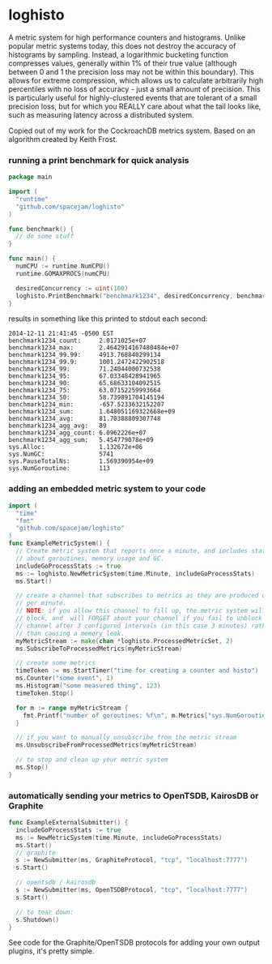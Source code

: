 loghisto
============
A metric system for high performance counters and histograms.  Unlike popular metric systems today, this does not destroy the accuracy of histograms by sampling.  Instead, a logarithmic bucketing function compresses values, generally within 1% of their true value (although between 0 and 1 the precision loss may not be within this boundary).  This allows for extreme compression, which allows us to calculate arbitrarily high percentiles with no loss of accuracy - just a small amount of precision.  This is particularly useful for highly-clustered events that are tolerant of a small precision loss, but for which you REALLY care about what the tail looks like, such as measuring latency across a distributed system.

Copied out of my work for the CockroachDB metrics system.  Based on an algorithm created by Keith Frost.


### running a print benchmark for quick analysis
```go
package main

import (
  "runtime"
  "github.com/spacejam/loghisto"
)

func benchmark() {
  // do some stuff
}

func main() {
  numCPU := runtime.NumCPU()
  runtime.GOMAXPROCS(numCPU)

  desiredConcurrency := uint(100)
  loghisto.PrintBenchmark("benchmark1234", desiredConcurrency, benchmark)
}
```
results in something like this printed to stdout each second:
```
2014-12-11 21:41:45 -0500 EST
benchmark1234_count:     2.0171025e+07
benchmark1234_max:       2.4642914167480484e+07
benchmark1234_99.99:     4913.768840299134
benchmark1234_99.9:      1001.2472422902518
benchmark1234_99:        71.24044000732538
benchmark1234_95:        67.03348428941965
benchmark1234_90:        65.68633104092515
benchmark1234_75:        63.07152259993664
benchmark1234_50:        58.739891704145194
benchmark1234_min:       -657.5233632152207
benchmark1234_sum:       1.648051169322668e+09
benchmark1234_avg:       81.70388809307748
benchmark1234_agg_avg:   89
benchmark1234_agg_count: 6.0962226e+07
benchmark1234_agg_sum:   5.454779078e+09
sys.Alloc:               1.132672e+06
sys.NumGC:               5741
sys.PauseTotalNs:        1.569390954e+09
sys.NumGoroutine:        113
```
### adding an embedded metric system to your code
```go
import (
  "time"
  "fmt"
  "github.com/spacejam/loghisto"
)
func ExampleMetricSystem() {
  // Create metric system that reports once a minute, and includes stats
  // about goroutines, memory usage and GC.
  includeGoProcessStats := true
  ms := loghisto.NewMetricSystem(time.Minute, includeGoProcessStats)
  ms.Start()

  // create a channel that subscribes to metrics as they are produced once
  // per minute.
  // NOTE: if you allow this channel to fill up, the metric system will NOT
  // block, and  will FORGET about your channel if you fail to unblock the
  // channel after 3 configured intervals (in this case 3 minutes) rather
  // than causing a memory leak.
  myMetricStream := make(chan *loghisto.ProcessedMetricSet, 2)
  ms.SubscribeToProcessedMetrics(myMetricStream)

  // create some metrics
  timeToken := ms.StartTimer("time for creating a counter and histo")
  ms.Counter("some event", 1)
  ms.Histogram("some measured thing", 123)
  timeToken.Stop()

  for m := range myMetricStream {
    fmt.Printf("number of goroutines: %f\n", m.Metrics["sys.NumGoroutine"])
  }

  // if you want to manually unsubscribe from the metric stream
  ms.UnsubscribeFromProcessedMetrics(myMetricStream)

  // to stop and clean up your metric system
  ms.Stop()
}
```
### automatically sending your metrics to OpenTSDB, KairosDB or Graphite
```go
func ExampleExternalSubmitter() {
  includeGoProcessStats := true
  ms := NewMetricSystem(time.Minute, includeGoProcessStats)
  ms.Start()
  // graphite
  s := NewSubmitter(ms, GraphiteProtocol, "tcp", "localhost:7777")
  s.Start()

  // opentsdb / kairosdb
  s := NewSubmitter(ms, OpenTSDBProtocol, "tcp", "localhost:7777")
  s.Start()

  // to tear down:
  s.Shutdown()
}
```

See code for the Graphite/OpenTSDB protocols for adding your own output plugins, it's pretty simple.
